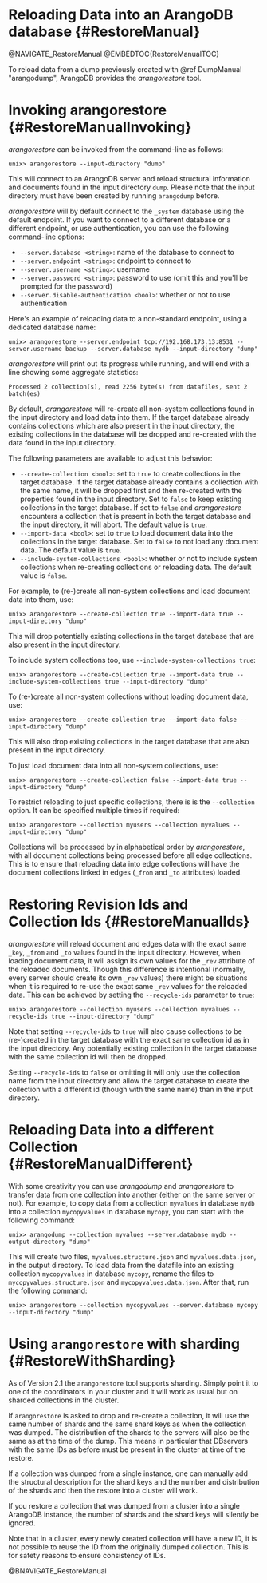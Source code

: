 Reloading Data into an ArangoDB database {#RestoreManual}
=========================================================

@NAVIGATE_RestoreManual
@EMBEDTOC{RestoreManualTOC}

To reload data from a dump previously created with @ref DumpManual "arangodump",
ArangoDB provides the _arangorestore_ tool.

Invoking arangorestore {#RestoreManualInvoking}
===============================================

_arangorestore_ can be invoked from the command-line as follows:

    unix> arangorestore --input-directory "dump"

This will connect to an ArangoDB server and reload structural information and 
documents found in the input directory `dump`. Please note that the input directory
must have been created by running `arangodump` before.

_arangorestore_ will by default connect to the `_system` database using the default
endpoint. If you want to connect to a different database or a different endpoint, 
or use authentication, you can use the following command-line options:

- `--server.database <string>`: name of the database to connect to
- `--server.endpoint <string>`: endpoint to connect to
- `--server.username <string>`: username
- `--server.password <string>`: password to use (omit this and you'll be prompted for the
  password)
- `--server.disable-authentication <bool>`: whether or not to use authentication

Here's an example of reloading data to a non-standard endpoint, using a dedicated
database name:

    unix> arangorestore --server.endpoint tcp://192.168.173.13:8531 --server.username backup --server.database mydb --input-directory "dump"

_arangorestore_ will print out its progress while running, and will end with a line
showing some aggregate statistics:

    Processed 2 collection(s), read 2256 byte(s) from datafiles, sent 2 batch(es)


By default, _arangorestore_ will re-create all non-system collections found in the input 
directory and load data into them. If the target database already contains collections 
which are also present in the input directory, the existing collections in the database 
will be dropped and re-created with the data found in the input directory.

The following parameters are available to adjust this behavior:

- `--create-collection <bool>`: set to `true` to create collections in the target
  database. If the target database already contains a collection with the same name,
  it will be dropped first and then re-created with the properties found in the input
  directory. Set to `false` to keep existing collections in the target database. If 
  set to `false` and _arangorestore_ encounters a collection that is present in both 
  the target database and the input directory, it will abort. The default value is `true`.
- `--import-data <bool>`: set to `true` to load document data into the collections in
  the target database. Set to `false` to not load any document data. The default value 
  is `true`.
- `--include-system-collections <bool>`: whether or not to include system collections
  when re-creating collections or reloading data. The default value is `false`.
  
For example, to (re-)create all non-system collections and load document data into them, use:

    unix> arangorestore --create-collection true --import-data true --input-directory "dump"

This will drop potentially existing collections in the target database that are also present
in the input directory.

To include system collections too, use `--include-system-collections true`:
    
    unix> arangorestore --create-collection true --import-data true --include-system-collections true --input-directory "dump"

To (re-)create all non-system collections without loading document data, use:

    unix> arangorestore --create-collection true --import-data false --input-directory "dump"

This will also drop existing collections in the target database that are also present in the
input directory.

To just load document data into all non-system collections, use:

    unix> arangorestore --create-collection false --import-data true --input-directory "dump"

To restrict reloading to just specific collections, there is is the `--collection` option.
It can be specified multiple times if required:
    
    unix> arangorestore --collection myusers --collection myvalues --input-directory "dump"

Collections will be processed by in alphabetical order by _arangorestore_, with all document
collections being processed before all edge collections. This is to ensure that reloading
data into edge collections will have the document collections linked in edges (`_from` and
`_to` attributes) loaded.

Restoring Revision Ids and Collection Ids {#RestoreManualIds}
=============================================================
 
_arangorestore_ will reload document and edges data with the exact same `_key`, `_from` and 
`_to` values found in the input directory. However, when loading document data, it will assign
its own values for the `_rev` attribute of the reloaded documents. Though this difference is 
intentional (normally, every server should create its own `_rev` values) there might be 
situations when it is required to re-use the exact same `_rev` values for the reloaded data.
This can be achieved by setting the `--recycle-ids` parameter to `true`:

    unix> arangorestore --collection myusers --collection myvalues --recycle-ids true --input-directory "dump"

Note that setting `--recycle-ids` to `true` will also cause collections to be (re-)created in
the target database with the exact same collection id as in the input directory. Any potentially
existing collection in the target database with the same collection id will then be dropped.

Setting `--recycle-ids` to `false` or omitting it will only use the collection name from the
input directory and allow the target database to create the collection with a different id
(though with the same name) than in the input directory.

Reloading Data into a different Collection {#RestoreManualDifferent}
====================================================================

With some creativity you can use _arangodump_ and _arangorestore_ to transfer data from one
collection into another (either on the same server or not). For example, to copy data from
a collection `myvalues` in database `mydb` into a collection `mycopyvalues` in database `mycopy`,
you can start with the following command:

    unix> arangodump --collection myvalues --server.database mydb --output-directory "dump"

This will create two files, `myvalues.structure.json` and `myvalues.data.json`, in the output 
directory. To load data from the datafile into an existing collection `mycopyvalues` in database 
`mycopy`, rename the files to `mycopyvalues.structure.json` and `mycopyvalues.data.json`.
After that, run the following command:
    
    unix> arangorestore --collection mycopyvalues --server.database mycopy --input-directory "dump"

Using `arangorestore` with sharding {#RestoreWithSharding}
==========================================================

As of Version 2.1 the `arangorestore` tool supports sharding. Simply
point it to one of the coordinators in your cluster and it will
work as usual but on sharded collections in the cluster.

If `arangorestore` is asked to drop and re-create a collection, it
will use the same number of shards and the same shard keys as when
the collection was dumped. The distribution of the shards to the
servers will also be the same as at the time of the dump. This means 
in particular that DBservers with the same IDs as before must be present in the
cluster at time of the restore. 

If a collection was dumped from a single instance, one can manually
add the structural description for the shard keys and the number and
distribution of the shards and then the restore into a cluster will
work.

If you restore a collection that was dumped from a cluster into a single
ArangoDB instance, the number of shards and the shard keys will silently
be ignored.

Note that in a cluster, every newly created collection will have a new
ID, it is not possible to reuse the ID from the originally dumped
collection. This is for safety reasons to ensure consistency of IDs.


@BNAVIGATE_RestoreManual
